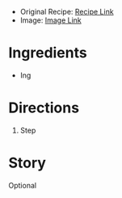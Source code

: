 * Original Recipe: [Recipe Link]()
* Image: [Image Link]()
# Ingredients
* Ing
# Directions
1. Step
# Story
Optional

